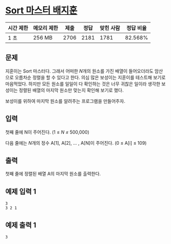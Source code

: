 # [Sort 마스터 배지훈](https://www.acmicpc.net/problem/17263)

| 시간 제한 | 메모리 제한 | 제출 | 정답 | 맞힌 사람 | 정답 비율 |
| --- | --- | --- | --- | --- | --- |
| 1 초 | 256 MB | 2706 | 2181 | 1781 | 82.568% |

## 문제

지훈이는 Sort 마스터다. 그래서 어떠한 *N*개의 원소를 가진 배열이 들어오더라도 암산으로 오름차순 정렬을 할 수 있다고 한다. 의심 많은 보성이는 지훈이를 테스트해 보기로 마음먹었다. 하지만 모든 원소를 일일이 다 확인하는 것은 너무 귀찮은 일이라 생각한 보성이는 정렬된 배열의 마지막 원소만 맞는지 확인해 보기로 했다.

보성이를 위하여 마지막 원소를 알려주는 프로그램을 만들어주자.

## 입력

첫째 줄에 N이 주어진다. (1 ≤ *N ≤* 500,000)

다음 줄에는 *N*개의 정수 A[1], A[2], ... , A[N]이 주어진다. (0 ≤ A[i] ≤ 109)

## 출력

첫째 줄에 정렬된 배열 A의 마지막 원소를 출력한다.

## 예제 입력 1

```
3
3 2 1

```

## 예제 출력 1

```
3
```
